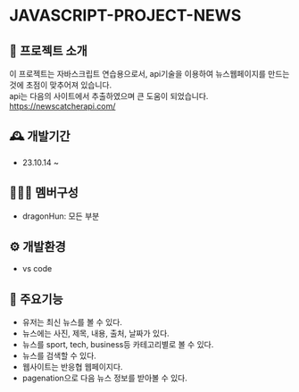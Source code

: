 # JAVASCRIPT-PROJECT-NEWS

## 📰 프로젝트 소개
이 프로젝트는 자바스크립트 연습용으로서, api기술을 이용하여 뉴스웹페이지를 만드는것에 초점이 맞추어져 있습니다.
<br>api는 다음의 사이트에서 추출하였으며 큰 도움이 되었습니다. <https://newscatcherapi.com/>

## 🕰️ 개발기간
- 23.10.14 ~

## 🧑‍🤝‍🧑 멤버구성
- dragonHun: 모든 부분

## ⚙️ 개발환경
- vs code

## 📌 주요기능
- 유저는 최신 뉴스를 볼 수 있다.<br>
- 뉴스에는 사진, 제목, 내용, 출처, 날짜가 있다.<br>
- 뉴스를 sport, tech, business등 카테고리별로 볼 수 있다.<br>
- 뉴스를 검색할 수 있다.<br>
- 웹사이트는 반응협 웹페이지다.<br>
- pagenation으로 다음 뉴스 정보를 받아볼 수 있다.
